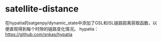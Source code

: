 # satellite-distance
在hypatia的satgenpy/dynamic_state中添加了GSL和ISL链路距离获取函数，以便直观得到每个时隙的链路变化情况。
hypatia：https://github.com/snkas/hypatia
